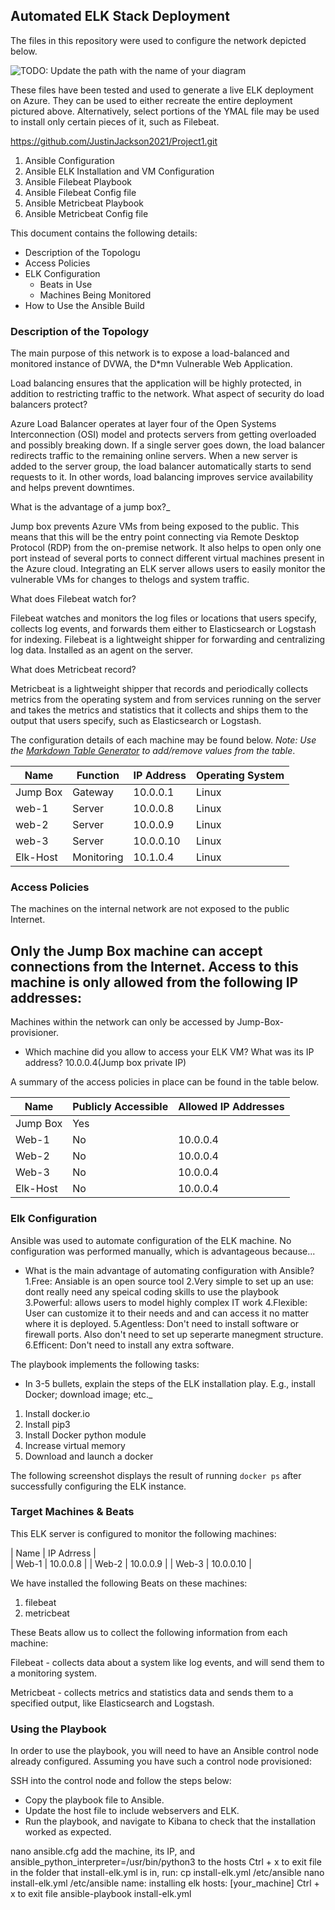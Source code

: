 ## Automated ELK Stack Deployment

The files in this repository were used to configure the network depicted below.

![TODO: Update the path with the name of your diagram](Images/diagram_filename.png)

These files have been tested and used to generate a live ELK deployment on Azure. They can be used to either recreate the entire deployment pictured above. Alternatively, select portions of the YMAL file may be used to install only certain pieces of it, such as Filebeat.

https://github.com/JustinJackson2021/Project1.git

1. Ansible Configuration
2. Ansible ELK Installation and VM Configuration
3. Ansible Filebeat Playbook
4. Ansible Filebeat Config file
5. Ansible Metricbeat Playbook
6. Ansible Metricbeat Config file

This document contains the following details:
- Description of the Topologu
- Access Policies
- ELK Configuration
  - Beats in Use
  - Machines Being Monitored
- How to Use the Ansible Build


### Description of the Topology

The main purpose of this network is to expose a load-balanced and monitored instance of DVWA, the D*mn Vulnerable Web Application.

Load balancing ensures that the application will be highly protected, in addition to restricting traffic to the network.
What aspect of security do load balancers protect? 

Azure Load Balancer operates at layer four of the Open Systems Interconnection (OSI) model and protects servers from getting overloaded and possibly breaking down. If a single server goes down, the load balancer redirects traffic to the remaining online servers. When a new server is added to the server group, the load balancer automatically starts to send requests to it. In other words, load balancing improves service availability and helps prevent downtimes.

What is the advantage of a jump box?_

Jump box prevents Azure VMs from being exposed to the public. This means that this will be the entry point connecting via Remote Desktop Protocol (RDP) from the on-premise network. It also helps to open only one port instead of several ports to connect different virtual machines present in the Azure cloud.
Integrating an ELK server allows users to easily monitor the vulnerable VMs for changes to thelogs and system traffic.

What does Filebeat watch for?

Filebeat watches and monitors the log files or locations that users specify, collects log events, and forwards them either to Elasticsearch or Logstash for indexing. Filebeat is a lightweight shipper for forwarding and centralizing log data. Installed as an agent on the server.

What does Metricbeat record?

Metricbeat is a lightweight shipper that records and periodically collects metrics from the operating system and from services running on the server and takes the metrics and statistics that it collects and ships them to the output that users specify, such as Elasticsearch or Logstash.

The configuration details of each machine may be found below.
_Note: Use the [Markdown Table Generator](http://www.tablesgenerator.com/markdown_tables) to add/remove values from the table_.

| Name     | Function | IP Address | Operating System |
|----------|----------|------------|------------------|
| Jump Box | Gateway  | 10.0.0.1   | Linux            |
| web-1    | Server   | 10.0.0.8   | Linux            |
| web-2    | Server   | 10.0.0.9   | Linux  
| web-3    | Server   | 10.0.0.10  | Linux   
| Elk-Host | Monitoring | 10.1.0.4 | Linux      |

### Access Policies

The machines on the internal network are not exposed to the public Internet. 

Only the Jump Box machine can accept connections from the Internet. Access to this machine is only allowed from the following IP addresses:
- 

Machines within the network can only be accessed by Jump-Box-provisioner.
- Which machine did you allow to access your ELK VM? What was its IP address?
10.0.0.4(Jump box private IP)

A summary of the access policies in place can be found in the table below.

| Name     | Publicly Accessible | Allowed IP Addresses |
|----------|---------------------|----------------------|
| Jump Box | Yes                 |                      |
| Web-1    | No                  |   10.0.0.4           |
| Web-2    | No                  |   10.0.0.4           |
| Web-3    | No                  |   10.0.0.4           |
| Elk-Host | No                  |   10.0.0.4           |

### Elk Configuration

Ansible was used to automate configuration of the ELK machine. No configuration was performed manually, which is advantageous because...
- What is the main advantage of automating configuration with Ansible?
1.Free: Ansiable is an open source tool
2.Very simple to set up an use: dont really need any speical coding skills to use the playbook
3.Powerful: allows users to model highly complex IT work
4.Flexible: User can customize it to their needs and and can access it no matter where it is deployed.
5.Agentless: Don't need to install software or firewall ports. Also don't need to set up seperarte manegment structure.
6.Efficent: Don't need to install any extra software.

The playbook implements the following tasks:
- In 3-5 bullets, explain the steps of the ELK installation play. E.g., install Docker; download image; etc._
1. Install docker.io
2. Install pip3
3. Install Docker python module
4. Increase virtual memory
5. Download and launch a docker

The following screenshot displays the result of running `docker ps` after successfully configuring the ELK instance.




### Target Machines & Beats
This ELK server is configured to monitor the following machines:

| Name       | IP Adrress  |       
| Web-1      | 10.0.0.8    |
| Web-2      | 10.0.0.9    |
| Web-3      | 10.0.0.10   |


We have installed the following Beats on these machines:
1. filebeat
2. metricbeat

These Beats allow us to collect the following information from each machine:

Filebeat - collects data about a system like log events, and will send them to a monitoring system.

Metricbeat - collects metrics and statistics data and sends them to a specified output, like Elasticsearch and Logstash.

### Using the Playbook
In order to use the playbook, you will need to have an Ansible control node already configured. Assuming you have such a control node provisioned: 

SSH into the control node and follow the steps below:
- Copy the playbook file to Ansible.
- Update the host file to include webservers and ELK.
- Run the playbook, and navigate to Kibana to check that the installation worked as expected.

nano ansible.cfg
add the machine, its IP, and ansible_python_interpreter=/usr/bin/python3 to the hosts
Ctrl + x to exit file
in the folder that install-elk.yml is in, run: cp install-elk.yml /etc/ansible
nano install-elk.yml /etc/ansible
name: installing elk hosts: [your_machine]
Ctrl + x to exit file
ansible-playbook install-elk.yml